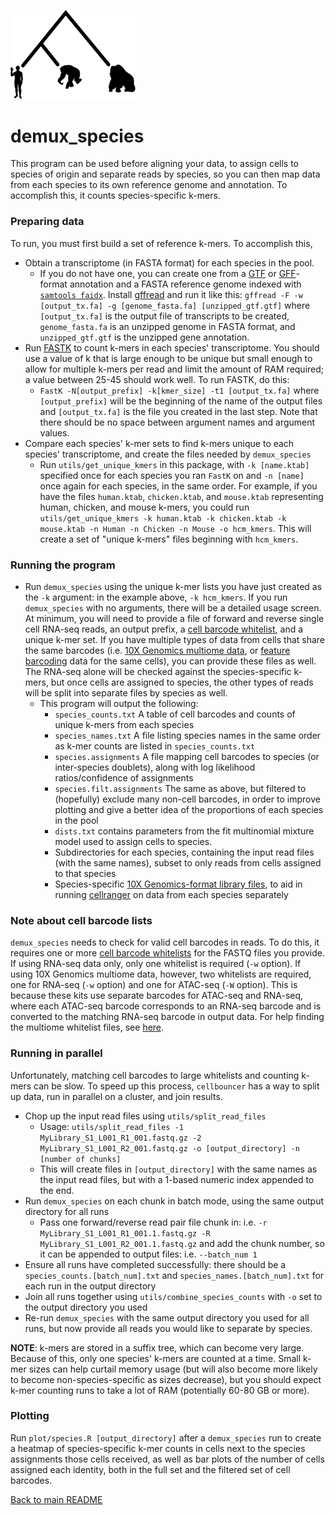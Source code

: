 <p>
<img src="../img/demux_species.png", width=200, alt="demux_species" />
</p>

# demux_species
This program can be used before aligning your data, to assign cells to species of origin and separate reads by species, so you can then map data from each species to its own reference genome and annotation. To accomplish this, it counts species-specific k-mers. 
### Preparing data
To run, you must first build a set of reference k-mers. To accomplish this,
* Obtain a transcriptome (in FASTA format) for each species in the pool.
  * If you do not have one, you can create one from a [GTF](http://genome.ucsc.edu/FAQ/FAQformat#format4) or [GFF](http://genome.ucsc.edu/FAQ/FAQformat#format3)-format annotation and a FASTA reference genome indexed with [`samtools faidx`](https://github.com/samtools/samtools). Install [gffread](https://github.com/gpertea/gffread) and run it like this: `gffread -F -w [output_tx.fa] -g [genome_fasta.fa] [unzipped_gtf.gtf]` where `[output_tx.fa]` is the output file of transcripts to be created, `genome_fasta.fa` is an unzipped genome in FASTA format, and `unzipped_gtf.gtf` is the unzipped gene annotation.
* Run [FASTK](https://github.com/thegenemyers/FASTK) to count k-mers in each species' transcriptome. You should use a value of k that is large enough to be unique but small enough to allow for multiple k-mers per read and limit the amount of RAM required; a value between 25-45 should work well. To run FASTK, do this:
  * `FastK -N[output_prefix] -k[kmer_size] -t1 [output_tx.fa]` where `[output_prefix]` will be the beginning of the name of the output files and `[output_tx.fa]` is the file you created in the last step. Note that there should be no space between argument names and argument values.
* Compare each species' k-mer sets to find k-mers unique to each species' transcriptome, and create the files needed by `demux_species`
  * Run `utils/get_unique_kmers` in this package, with `-k [name.ktab]` specified once for each species you ran `FastK` on and `-n [name]` once again for each species, in the same order. For example, if you have the files `human.ktab`, `chicken.ktab`, and `mouse.ktab` representing human, chicken, and mouse k-mers, you could run `utils/get_unique_kmers -k human.ktab -k chicken.ktab -k mouse.ktab -n Human -n Chicken -n Mouse -o hcm_kmers`. This will create a set of "unique k-mers" files beginning with `hcm_kmers`.
### Running the program
* Run `demux_species` using the unique k-mer lists you have just created as the `-k` argument: in the example above, `-k hcm_kmers`. If you run `demux_species` with no arguments, there will be a detailed usage screen. At minimum, you will need to provide a file of forward and reverse single cell RNA-seq reads, an output prefix, a [cell barcode whitelist](https://kb.10xgenomics.com/hc/en-us/articles/115004506263-What-is-a-barcode-whitelist), and a unique k-mer set. If you have multiple types of data from cells that share the same barcodes (i.e. [10X Genomics multiome data](https://www.10xgenomics.com/products/single-cell-multiome-atac-plus-gene-expression), or [feature barcoding](https://www.10xgenomics.com/support/software/cell-ranger/latest/getting-started/cr-what-is-feature-bc) data for the same cells), you can provide these files as well. The RNA-seq alone will be checked against the species-specific k-mers, but once cells are assigned to species, the other types of reads will be split into separate files by species as well.
  * This program will output the following:
    * `species_counts.txt` A table of cell barcodes and counts of unique k-mers from each species
    * `species_names.txt` A file listing species names in the same order as k-mer counts are listed in `species_counts.txt`
    * `species.assignments` A file mapping cell barcodes to species (or inter-species doublets), along with log likelihood ratios/confidence of assignments
    * `species.filt.assignments` The same as above, but filtered to (hopefully) exclude many non-cell barcodes, in order to improve plotting and give a better idea of the proportions of each species in the pool
    * `dists.txt` contains parameters from the fit multinomial mixture model used to assign cells to species.
    * Subdirectories for each species, containing the input read files (with the same names), subset to only reads from cells assigned to that species
    * Species-specific [10X Genomics-format library files](https://www.10xgenomics.com/support/software/cell-ranger/latest/analysis/inputs/cr-libraries-csv), to aid in running [cellranger](https://www.10xgenomics.com/support/software/cell-ranger/latest) on data from each species separately
### Note about cell barcode lists
`demux_species` needs to check for valid cell barcodes in reads. To do this, it requires one or more [cell barcode whitelists](https://kb.10xgenomics.com/hc/en-us/articles/115004506263-What-is-a-barcode-whitelist) for the FASTQ files you provide. If using RNA-seq data only, only one whitelist is required (`-w` option). If using 10X Genomics multiome data, however, two whitelists are required, one for RNA-seq (`-w` option) and one for ATAC-seq (`-W` option). This is because these kits use separate barcodes for ATAC-seq and RNA-seq, where each ATAC-seq barcode corresponds to an RNA-seq barcode and is converted to the matching RNA-seq barcode in output data. For help finding the multiome whitelist files, see [here](https://kb.10xgenomics.com/hc/en-us/articles/115004506263-What-is-a-barcode-whitelist).
### Running in parallel
Unfortunately, matching cell barcodes to large whitelists and counting k-mers can be slow. To speed up this process, `cellbouncer` has a way to split up data, run in parallel on a cluster, and join results.
* Chop up the input read files using `utils/split_read_files`
  * Usage: `utils/split_read_files -1 MyLibrary_S1_L001_R1_001.fastq.gz -2 MyLibrary_S1_L001_R2_001.fastq.gz -o [output_directory] -n [number of chunks]`
  * This will create files in `[output_directory]` with the same names as the input read files, but with a 1-based numeric index appended to the end.
* Run `demux_species` on each chunk in batch mode, using the same output directory for all runs
  * Pass one forward/reverse read pair file chunk in: i.e. `-r MyLibrary_S1_L001_R1_001.1.fastq.gz -R MyLibrary_S1_L001_R2_001.1.fastq.gz` and add the chunk number, so it can be appended to output files: i.e. `--batch_num 1`
* Ensure all runs have completed successfully: there should be a `species_counts.[batch_num].txt` and `species_names.[batch_num].txt` for each run in the output directory
* Join all runs together using `utils/combine_species_counts` with `-o` set to the output directory you used
* Re-run `demux_species` with the same output directory you used for all runs, but now provide all reads you would like to separate by species.

**NOTE**: k-mers are stored in a suffix tree, which can become very large. Because of this, only one species' k-mers are counted at a time. Small k-mer sizes can help curtail memory usage (but will also become more likely to become non-species-specific as sizes decrease), but you should expect k-mer counting runs to take a lot of RAM (potentially 60-80 GB or more).
### Plotting
Run `plot/species.R [output_directory]` after a `demux_species` run to create a heatmap of species-specific k-mer counts in cells next to the species assignments those cells received, as well as bar plots of the number of cells assigned each identity, both in the full set and the filtered set of cell barcodes.

[Back to main README](../README.md)
